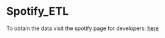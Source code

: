 # Spotify_ETL
To obtain the data visit the spotify page for developers: <a href="https://developer.spotify.com/console/get-recently-played/?limit=100&after=&before=">here</a>

